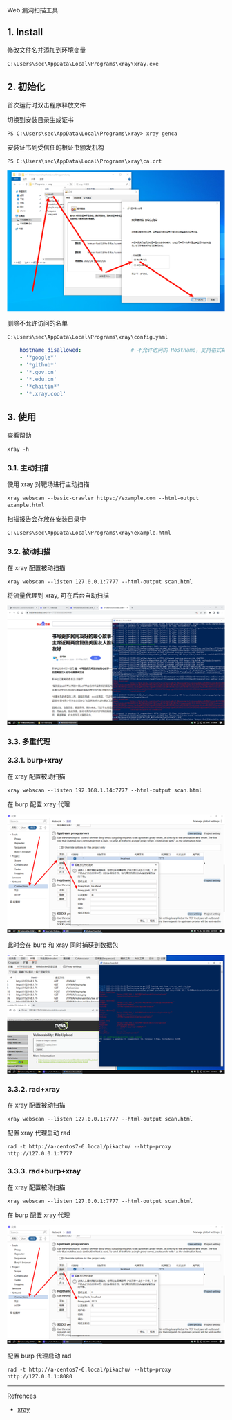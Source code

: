 Web 漏洞扫描工具.

## 1. Install

修改文件名并添加到环境变量

```
C:\Users\sec\AppData\Local\Programs\xray\xray.exe
```

## 2. 初始化

首次运行时双击程序释放文件

切换到安装目录生成证书

```
PS C:\Users\sec\AppData\Local\Programs\xray> xray genca
```

安装证书到受信任的根证书颁发机构

```
PS C:\Users\sec\AppData\Local\Programs\xray\ca.crt
```

![安装证书到受信任的根证书颁发机构](./../../../../images/xray/%E5%AE%89%E8%A3%85%E8%AF%81%E4%B9%A6%E5%88%B0%E5%8F%97%E4%BF%A1%E4%BB%BB%E7%9A%84%E6%A0%B9%E8%AF%81%E4%B9%A6%E9%A2%81%E5%8F%91%E6%9C%BA%E6%9E%84.png)

删除不允许访问的名单

```
C:\Users\sec\AppData\Local\Programs\xray\config.yaml
```

```yaml
    hostname_disallowed:                # 不允许访问的 Hostname，支持格式如 t.com、*.t.com、1.1.1.1、1.1.1.1/24、1.1-4.1.1-8
    - '*google*'
    - '*github*'
    - '*.gov.cn'
    - '*.edu.cn'
    - '*chaitin*'
    - '*.xray.cool'
```

## 3. 使用

查看帮助

```
xray -h
```

### 3.1. 主动扫描

使用 xray 对靶场进行主动扫描

```
xray webscan --basic-crawler https://example.com --html-output example.html
```

扫描报告会存放在安装目录中

```
C:\Users\sec\AppData\Local\Programs\xray\example.html
```

### 3.2. 被动扫描

在 xray 配置被动扫描

```
xray webscan --listen 127.0.0.1:7777 --html-output scan.html
```

将流量代理到 xray, 可在后台自动扫描

![此时浏览网页，xray 会在后台自动扫描](./../../../../images/xray/%E6%AD%A4%E6%97%B6%E6%B5%8F%E8%A7%88%E7%BD%91%E9%A1%B5%EF%BC%8Cxray%20%E4%BC%9A%E5%9C%A8%E5%90%8E%E5%8F%B0%E8%87%AA%E5%8A%A8%E6%89%AB%E6%8F%8F.png)

### 3.3. 多重代理

### 3.3.1. burp+xray

在 xray 配置被动扫描

```
xray webscan --listen 192.168.1.14:7777 --html-output scan.html
```

在 burp 配置 xray 代理

![在 burp 配置 xray 代理](./../../../../images/xray/%E5%9C%A8%20burp%20%E9%85%8D%E7%BD%AE%20xray%20%E4%BB%A3%E7%90%86.png)

此时会在 burp 和 xray 同时捕获到数据包

![此时会在 burp 和 xray 同时捕获到数据包](./../../../../images/xray/%E6%AD%A4%E6%97%B6%E4%BC%9A%E5%9C%A8%20burp%20%E5%92%8C%20xray%20%E5%90%8C%E6%97%B6%E6%8D%95%E8%8E%B7%E5%88%B0%E6%95%B0%E6%8D%AE%E5%8C%85.png)

### 3.3.2. rad+xray

在 xray 配置被动扫描

```
xray webscan --listen 127.0.0.1:7777 --html-output scan.html
```

配置 xray 代理启动 rad

```
rad -t http://a-centos7-6.local/pikachu/ --http-proxy http://127.0.0.1:7777
```

### 3.3.3. rad+burp+xray

在 xray 配置被动扫描

```
xray webscan --listen 127.0.0.1:7777 --html-output scan.html
```

在 burp 配置 xray 代理

![在 burp 配置 xray 代理](./../../../../images/xray/%E5%9C%A8%20burp%20%E9%85%8D%E7%BD%AE%20xray%20%E4%BB%A3%E7%90%86.png)

配置 burp 代理启动 rad

```
rad -t http://a-centos7-6.local/pikachu/ --http-proxy http://127.0.0.1:8080
```

---

Refrences

- [xray](https://xray.cool/)
